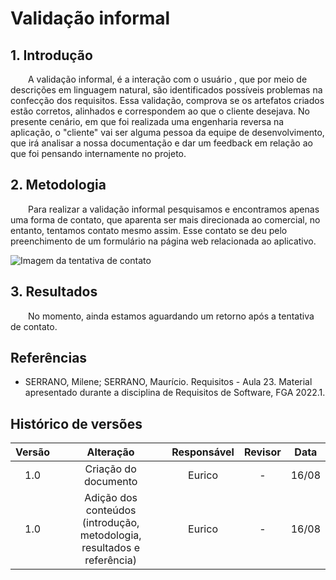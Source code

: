 # Validação informal

## 1. Introdução
<p>&emsp;&emsp;A validação informal, é a interação com o usuário , que por meio de descrições em linguagem natural, são identificados possíveis problemas na confecção dos requisitos. Essa validação, comprova se os artefatos criados estão corretos, alinhados e correspondem ao que o cliente desejava.
No presente cenário, em que foi realizada uma engenharia reversa na aplicação, o "cliente" vai ser alguma pessoa da equipe de desenvolvimento, que irá analisar a nossa documentação e dar um feedback em relação ao que foi pensando internamente no projeto.</p>

## 2. Metodologia
<p>&emsp;&emsp;Para realizar a validação informal pesquisamos e encontramos apenas uma forma de contato, que aparenta ser mais direcionada ao comercial, no entanto, tentamos contato mesmo assim. Esse contato se deu pelo preenchimento de um formulário na página web relacionada ao aplicativo.</p>

![Imagem da tentativa de contato](../assets/validacao-informal/contato-noruh.png)

## 3. Resultados
<p>&emsp;&emsp;No momento, ainda estamos aguardando um retorno após a tentativa de contato.</p>

## Referências
- SERRANO, Milene; SERRANO, Maurício. Requisitos - Aula 23. Material apresentado durante a disciplina de Requisitos de Software, FGA 2022.1.

## Histórico de versões

| Versão |                Alteração               | Responsável |         Revisor        |  Data |
|:------:|:--------------------------------------:|:-----------:|:----------------------:|:-----:|
|   1.0  | Criação do documento           |    Eurico  | - | 16/08 |
|   1.0  | Adição dos conteúdos (introdução, metodologia, resultados e referência)           |    Eurico  | - | 16/08 |